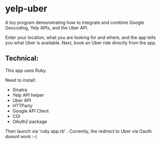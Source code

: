# yelp-uber


A toy program demonstrating how to integrate and combine Google Geocoding, Yelp APIs, and the Uber API.

Enter your location, what you are looking for and where, and the app tells you what Uber is available.
Next, book an Uber ride directly from the app.

## Technical:
This app uses Ruby.

Need to install:
- Sinatra
- Yelp API helper
- Uber API
- HTTParty
- Google API Client
- CGI
- OAuth2 package

Then launch via 'ruby app.rb' .
Currently, the redirect to Uber via Oauth doesnt work :-(


